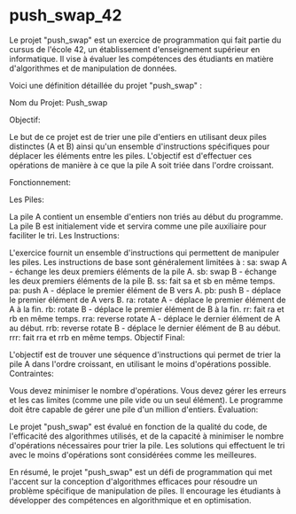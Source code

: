 # push_swap_42

Le projet "push_swap" est un exercice de programmation qui fait partie du cursus de l'école 42, un établissement d'enseignement supérieur en informatique. Il vise à évaluer les compétences des étudiants en matière d'algorithmes et de manipulation de données.

Voici une définition détaillée du projet "push_swap" :

Nom du Projet: Push_swap

Objectif:

Le but de ce projet est de trier une pile d'entiers en utilisant deux piles distinctes (A et B) ainsi qu'un ensemble d'instructions spécifiques pour déplacer les éléments entre les piles. L'objectif est d'effectuer ces opérations de manière à ce que la pile A soit triée dans l'ordre croissant.

Fonctionnement:

Les Piles:

La pile A contient un ensemble d'entiers non triés au début du programme.
La pile B est initialement vide et servira comme une pile auxiliaire pour faciliter le tri.
Les Instructions:

L'exercice fournit un ensemble d'instructions qui permettent de manipuler les piles. Les instructions de base sont généralement limitées à :
sa: swap A - échange les deux premiers éléments de la pile A.
sb: swap B - échange les deux premiers éléments de la pile B.
ss: fait sa et sb en même temps.
pa: push A - déplace le premier élément de B vers A.
pb: push B - déplace le premier élément de A vers B.
ra: rotate A - déplace le premier élément de A à la fin.
rb: rotate B - déplace le premier élément de B à la fin.
rr: fait ra et rb en même temps.
rra: reverse rotate A - déplace le dernier élément de A au début.
rrb: reverse rotate B - déplace le dernier élément de B au début.
rrr: fait rra et rrb en même temps.
Objectif Final:

L'objectif est de trouver une séquence d'instructions qui permet de trier la pile A dans l'ordre croissant, en utilisant le moins d'opérations possible.
Contraintes:

Vous devez minimiser le nombre d'opérations.
Vous devez gérer les erreurs et les cas limites (comme une pile vide ou un seul élément).
Le programme doit être capable de gérer une pile d'un million d'entiers.
Évaluation:

Le projet "push_swap" est évalué en fonction de la qualité du code, de l'efficacité des algorithmes utilisés, et de la capacité à minimiser le nombre d'opérations nécessaires pour trier la pile. Les solutions qui effectuent le tri avec le moins d'opérations sont considérées comme les meilleures.

En résumé, le projet "push_swap" est un défi de programmation qui met l'accent sur la conception d'algorithmes efficaces pour résoudre un problème spécifique de manipulation de piles. Il encourage les étudiants à développer des compétences en algorithmique et en optimisation.
